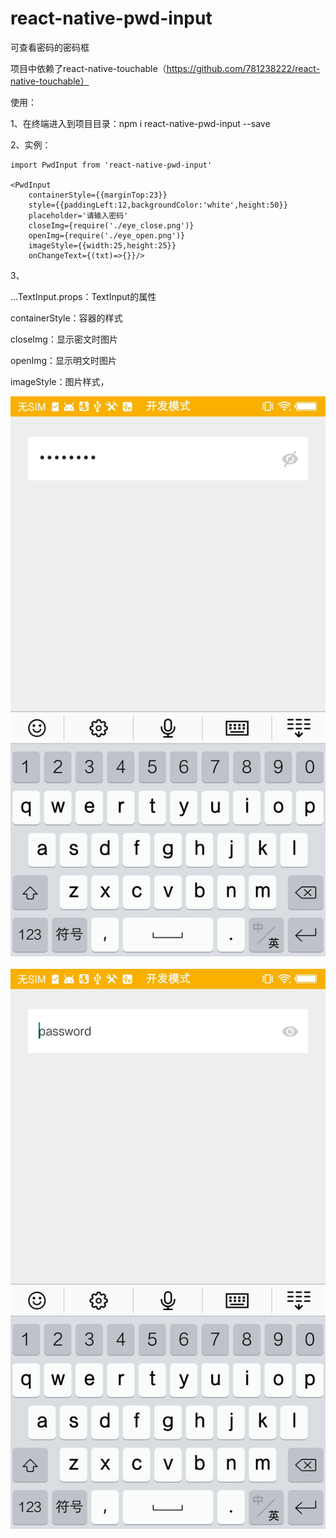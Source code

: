 # react-native-pwd-input
可查看密码的密码框

项目中依赖了react-native-touchable（https://github.com/781238222/react-native-touchable）


使用：

1、在终端进入到项目目录：npm i react-native-pwd-input --save

2、实例：

    import PwdInput from 'react-native-pwd-input'

    <PwdInput
        containerStyle={{marginTop:23}}
        style={{paddingLeft:12,backgroundColor:'white',height:50}}
        placeholder='请输入密码'
        closeImg={require('./eye_close.png')}
        openImg={require('./eye_open.png')}
        imageStyle={{width:25,height:25}}
        onChangeText={(txt)=>{}}/>


3、

 ...TextInput.props：TextInput的属性
 
 containerStyle：容器的样式
 
 closeImg：显示密文时图片
 
 openImg：显示明文时图片
 
 imageStyle：图片样式，

 
 ![image](https://github.com/781238222/react-native-pwd-input/blob/master/examples/screen/1.jpg)
  ![image](https://github.com/781238222/react-native-pwd-input/blob/master/examples/screen/2.jpg)
